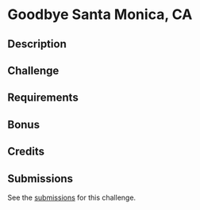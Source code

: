 # Goodbye Santa Monica, CA

## Description

## Challenge

## Requirements

## Bonus

## Credits

## Submissions

See the [submissions]() for this challenge.
